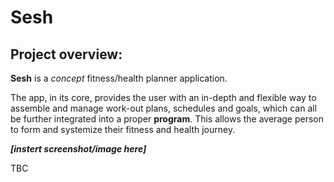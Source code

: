 # Sesh
## Project overview:

**Sesh** is a *concept* fitness/health planner application. 

The app, in its core, provides the user with an in-depth and flexible way to assemble and manage work-out plans, schedules and goals, which can all be 
further integrated into a proper **program**. This allows the average person to form and systemize their fitness and health journey.

***[instert screenshot/image here]***

TBC
